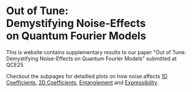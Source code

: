# Out of Tune: <br> Demystifying Noise-Effects <br> on Quantum Fourier Models

This is website contains supplementary results to our paper "Out of Tune: Demystifying Noise-Effects on Quantum Fourier Models" submitted at QCE25.

Checkout the subpages for detailled plots on how noise affects [1D Coefficients](coefficients1d.md), [2D Coefficients](coefficients2d.md), [Entanglement](entanglement.md) and [Expressibility](expressibility.md).